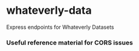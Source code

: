 # whateverly-data
Express endpoints for Whateverly Datasets


### Useful reference material for CORS issues
